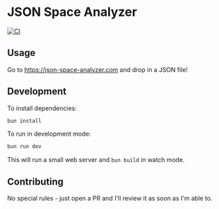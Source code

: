 # JSON Space Analyzer

[![CI](https://github.com/jamesbvaughan/json-space-analyzer/actions/workflows/ci.yaml/badge.svg?branch=main&event=push)](https://github.com/jamesbvaughan/json-space-analyzer/actions/workflows/ci.yaml)

## Usage

Go to https://json-space-analyzer.com and drop in a JSON file!

## Development

To install dependencies:

```bash
bun install
```

To run in development mode:

```bash
bun run dev
```

This will run a small web server and `bun build` in watch mode.

## Contributing

No special rules - just open a PR and I'll review it as soon as I'm able to.
